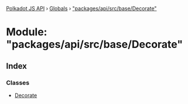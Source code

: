 [Polkadot JS API](../README.md) › [Globals](../globals.md) › ["packages/api/src/base/Decorate"](_packages_api_src_base_decorate_.md)

# Module: "packages/api/src/base/Decorate"

## Index

### Classes

* [Decorate](../classes/_packages_api_src_base_decorate_.decorate.md)
